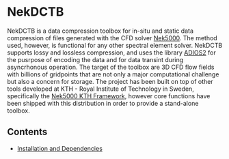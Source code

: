 # NekDCTB
NekDCTB is a data compression toolbox for in-situ and static data compression of files generated with the CFD solver [Nek5000](https://nek5000.mcs.anl.gov/). 
The method used, however, is functional for any other spectral element solver. NekDCTB supports lossy and lossless compression, and uses the library
[ADIOS2](https://github.com/ornladios) for the pusrpose of encoding the data and for data transint during asyncrhonous operation. The target of the toolbox are 3D CFD
flow fields with billions of gridpoints that are not only a major computational challenge but also a concern for storage. The project has been built on top of other tools developed at KTH - Royal Institute of Technology in Sweden, specifically the [Nek5000 KTH Framework](https://github.com/KTH-Nek5000/KTH_Framework), however core functions have been shipped with this distribution in order to provide a stand-alone toolbox.  


## Contents

* [Installation and Dependencies](pages/installation.md)
